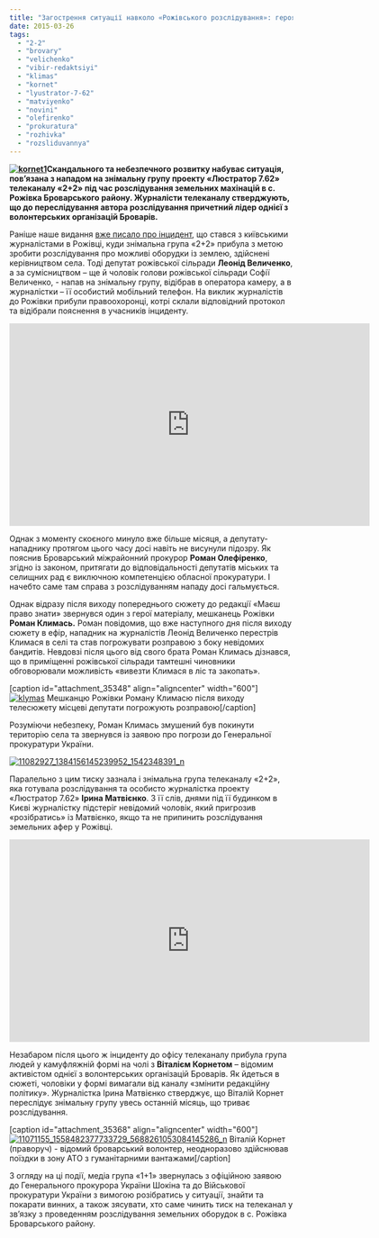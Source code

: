 ```yaml
---
title: "Загострення ситуації навколо «Рожівського розслідування»: героям сюжету та журналістам погрожують - ВІДЕО"
date: 2015-03-26
tags: 
  - "2-2"
  - "brovary"
  - "velichenko"
  - "vibir-redaktsiyi"
  - "klimas"
  - "kornet"
  - "lyustrator-7-62"
  - "matviyenko"
  - "novini"
  - "olefirenko"
  - "prokuratura"
  - "rozhivka"
  - "rozsliduvannya"
---
```


**[![kornet1](https://mpz.brovary.org/wp-content/uploads/2015/03/kornet1.jpg)](https://mpz.brovary.org/wp-content/uploads/2015/03/kornet1.jpg)Скандального та небезпечного розвитку набуває ситуація, пов’язана з нападом на знімальну групу проекту «Люстратор 7.62» телеканалу «2+2» під час розслідування земельних махінацій в с. Рожівка Броварського району. Журналісти телеканалу стверджують, що до переслідування автора розслідування причетний лідер однієї з волонтерських організацій Броварів.**

Раніше наше видання [вже писало про інцидент](https://mpz.brovary.org/skandal-u-rozhivtsi-mistseviy-deputat-napav-na-zhurnalistku-kanalu-2-2-video/), що стався з київськими журналістами в Рожівці, куди знімальна група «2+2» прибула з метою зробити розслідування про можливі оборудки із землею, здійснені керівництвом села. Тоді депутат рожівської сільради **Леонід Величенко**, а за сумісництвом – ще й чоловік голови рожівської сільради Софії Величенко, - напав на знімальну групу, відібрав в оператора камеру, а в журналістки – її особистий мобільний телефон. На виклик журналістів до Рожівки прибули правоохоронці, котрі склали відповідний протокол та відібрали пояснення в учасників інциденту.

<iframe src="https://www.youtube.com/embed/LI1yYxI4MZ0" width="640" height="360" frameborder="0" allowfullscreen="allowfullscreen"></iframe>

Однак з моменту скоєного минуло вже більше місяця, а депутату-нападнику протягом цього часу досі навіть не висунули підозру. Як пояснив Броварський міжрайонний прокурор **Роман Олефіренко**, згідно із законом, притягати до відповідальності депутатів міських та селищних рад є виключною компетенцією обласної прокуратури. І начебто саме там справа з розслідуванням нападу досі гальмується.

Однак відразу після виходу попереднього сюжету до редакції «Маєш право знати» звернувся один з герої матеріалу, мешканець Рожівки **Роман Климась.** Роман повідомив, що вже наступного дня після виходу сюжету в ефір, нападник на журналістів Леонід Величенко перестрів Климася в селі та став погрожувати розправою з боку невідомих бандитів. Невдовзі після цього від свого брата Роман Климась дізнався, що в приміщенні рожівської сільради тамтешні чиновники обговорювали можливість «вивезти Климася в ліс та закопать».

\[caption id="attachment\_35348" align="aligncenter" width="600"\][![klymas](https://mpz.brovary.org/wp-content/uploads/2015/03/klymas.jpg)](https://mpz.brovary.org/wp-content/uploads/2015/03/klymas.jpg) Мешканцю Рожівки Роману Климасю після виходу телесюжету місцеві депутати погрожують розправою\[/caption\]

Розуміючи небезпеку, Роман Климась змушений був покинути територію села та звернувся із заявою про погрози до Генеральної прокуратури України.

[![11082927_1384156145239952_1542348391_n](https://mpz.brovary.org/wp-content/uploads/2015/03/11082927_1384156145239952_1542348391_n.jpg)](https://mpz.brovary.org/wp-content/uploads/2015/03/11082927_1384156145239952_1542348391_n.jpg)

Паралельно з цим тиску зазнала і знімальна група телеканалу «2+2», яка готувала розслідування та особисто журналістка проекту «Люстратор 7.62» **Ірина Матвієнко**. З її слів, днями під її будинком в Києві журналістку підстеріг невідомий чоловік, який пригрозив «розібратись» із Матвієнко, якщо та не припинить розслідування земельних афер у Рожівці.

<iframe src="https://www.youtube.com/embed/WZ1xbo3IWe4" width="640" height="360" frameborder="0" allowfullscreen="allowfullscreen"></iframe>

Незабаром після цього ж інциденту до офісу телеканалу прибула група людей у камуфляжній формі на чолі з **Віталієм Корнетом** – відомим активістом однієї з волонтерських організацій Броварів. Як йдеться в сюжеті, чоловіки у формі вимагали від каналу «змінити редакційну політику». Журналістка Ірина Матвієнко стверджує, що Віталій Корнет переслідує знімальну групу увесь останній місяць, що триває розслідування.

\[caption id="attachment\_35368" align="aligncenter" width="600"\][![11071155_1558482377733729_5688261053084145286_n](https://mpz.brovary.org/wp-content/uploads/2015/03/11071155_1558482377733729_5688261053084145286_n.jpg)](https://mpz.brovary.org/wp-content/uploads/2015/03/11071155_1558482377733729_5688261053084145286_n.jpg) Віталій Корнет (праворуч) - відомий броварський волонтер, неодноразово здійснював поїздки в зону АТО з гуманітарними вантажами\[/caption\]

З огляду на ці події, медіа група «1+1» звернулась з офіційною заявою до Генерального прокурора України Шокіна та до Військової прокуратури України з вимогою розібратись у ситуації, знайти та покарати винних, а також зясувати, хто саме чинить тиск на телеканал у зв’язку з проведенням розслідування земельних оборудок в с. Рожівка Броварського району.
